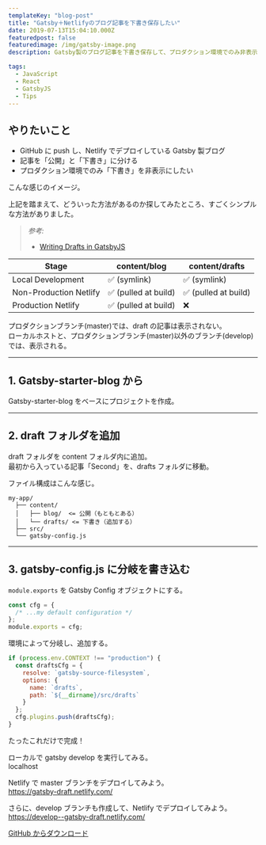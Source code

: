 ```yaml
---
templateKey: "blog-post"
title: "Gatsby＋Netlifyのブログ記事を下書き保存したい"
date: 2019-07-13T15:04:10.000Z
featuredpost: false
featuredimage: /img/gatsby-image.png
description: Gatsby製のブログ記事を下書き保存して、プロダクション環境でのみ非表示にしたい場合。

tags:
  - JavaScript
  - React
  - GatsbyJS
  - Tips
---
```


## やりたいこと

- GitHub に push し、Netlify でデプロイしている Gatsby 製ブログ
- 記事を「公開」と「下書き」に分ける
- プロダクション環境でのみ「下書き」を非表示にしたい

こんな感じのイメージ。

上記を踏まえて、どういった方法があるのか探してみたところ、すごくシンプルな方法がありました。

> _参考:_
>
> - [Writing Drafts in GatsbyJS](https://chaseonsoftware.com/gatsby-drafts/)

| Stage                  | content/blog         | content/drafts       |
| ---------------------- | -------------------- | -------------------- |
| Local Development      | ✅ (symlink)         | ✅ (symlink)         |
| Non-Production Netlify | ✅ (pulled at build) | ✅ (pulled at build) |
| Production Netlify     | ✅ (pulled at build) | ❌                   |

プロダクションブランチ(master)では、draft の記事は表示されない。  
ローカルホストと、プロダクションブランチ(master)以外のブランチ(develop)では、表示される。

---

## 1. Gatsby-starter-blog から

Gatsby-starter-blog をベースにプロジェクトを作成。

---

## 2. draft フォルダを追加

draft フォルダを content フォルダ内に追加。  
最初から入っている記事「Second」を、drafts フォルダに移動。

ファイル構成はこんな感じ。

```json{3-4}
my-app/
  ├── content/
  │   ├── blog/  <= 公開（もともとある）
  │   └── drafts/ <= 下書き（追加する）
  ├── src/
  └── gatsby-config.js
```

---

## 3. gatsby-config.js に分岐を書き込む

`module.exports` を Gatsby Config オブジェクトにする。

```javascript
const cfg = {
  /* ...my default configuration */
};
module.exports = cfg;
```

環境によって分岐し、追加する。

```javascript
if (process.env.CONTEXT !== "production") {
  const draftsCfg = {
    resolve: `gatsby-source-filesystem`,
    options: {
      name: `drafts`,
      path: `${__dirname}/src/drafts`
    }
  };
  cfg.plugins.push(draftsCfg);
}
```

たったこれだけで完成！

ローカルで gatsby develop を実行してみる。  
localhost

Netlify で master ブランチをデプロイしてみよう。  
https://gatsby-draft.netlify.com/

さらに、develop ブランチも作成して、Netlify でデプロイしてみよう。  
https://develop--gatsby-draft.netlify.com/

[GitHub からダウンロード](https://github.com/ayumitk/gatsby-drafts)
